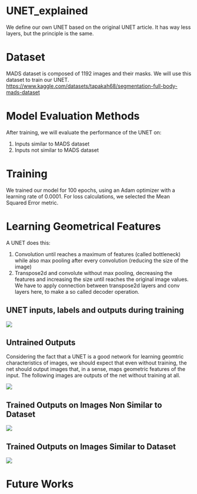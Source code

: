 # UNET_explained
We define our own UNET based on the original UNET article. It has way less layers, but the principle is the same.

# Dataset
MADS dataset is composed of 1192 images and their masks. We will use this dataset to train our UNET.
https://www.kaggle.com/datasets/tapakah68/segmentation-full-body-mads-dataset


# Model Evaluation Methods
After training, we will evaluate the performance of the UNET on:
1. Inputs similar to MADS dataset
2. Inputs not similar to MADS dataset

# Training
We trained our model for 100 epochs, using an Adam optimizer with a learning rate of 0.0001. For loss calculations, we selected the Mean Squared Error metric.

# Learning Geometrical Features
A UNET does this: 
1. Convolution until reaches a maximum of features (called bottleneck) while also max pooling after every convolution (reducing the size of the image)
2. Transpose2d and convolute without max pooling, decreasing the features and increasing the size until reaches the original image values. We have to apply connection between transpose2d layers and conv layers here, to make a so called decoder operation.

## UNET inputs, labels and outputs during training

![](https://i.ibb.co/qxHKcjv/TRAINING-GRAPH-EPOCHS30.png)

## Untrained Outputs

Considering the fact that a UNET is a good network for learning geomtric characteristics of images, we should expect that even without training, the net should output images that, in a sense, maps geometric features of the input. 
The following images are outputs of the net without training at all.

![](https://i.ibb.co/TLFc4Gz/Untrained-Stimulus.png)

## Trained Outputs on Images Non Similar to Dataset

![](https://i.ibb.co/5LpVtrs/Trained-Stimulus.png)

## Trained Outputs on Images Similar to Dataset

![](https://i.ibb.co/1Ty4PWj/Unettesttwosamples.png)

# Future Works

